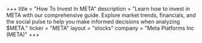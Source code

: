 +++
title = "How To Invest In META"
description = "Learn how to invest in META with our comprehensive guide. Explore market trends, financials, and the social pulse to help you make informed decisions when analyzing $META."
ticker = "META"
layout = "stocks"
company = "Meta Platforms Inc (META)"
+++

